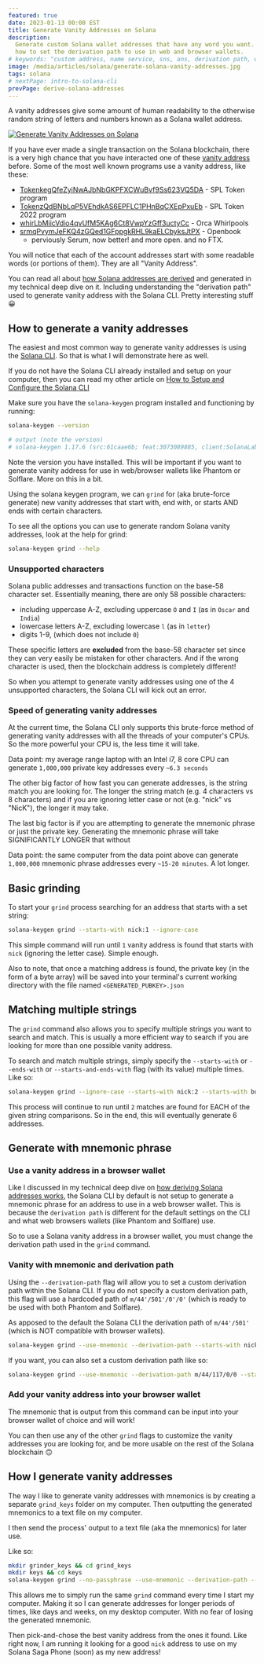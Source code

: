 ```yaml
---
featured: true
date: 2023-01-13 00:00 EST
title: Generate Vanity Addresses on Solana
description:
  Generate custom Solana wallet addresses that have any word you want. Including
  how to set the derivation path to use in web and browser wallets.
# keywords: "custom address, name service, sns, ans, derivation path, web wallet"
image: /media/articles/solana/generate-solana-vanity-addresses.jpg
tags: solana
# nextPage: intro-to-solana-cli
prevPage: derive-solana-addresses
---
```


A vanity addresses give some amount of human readability to the otherwise random
string of letters and numbers known as a Solana wallet address.

[![Generate Vanity Addresses on Solana](/media/articles/solana/generate-solana-vanity-addresses.jpg)](./solana-vanity-addresses)

If you have ever made a single transaction on the Solana blockchain, there is a
very high chance that you have interacted one of these
[vanity address](./solana-vanity-addresses) before. Some of the most well known
programs use a vanity address, like these:

- [TokenkegQfeZyiNwAJbNbGKPFXCWuBvf9Ss623VQ5DA](https://solscan.io/account/TokenkegQfeZyiNwAJbNbGKPFXCWuBvf9Ss623VQ5DA) -
  SPL Token program
- [TokenzQdBNbLqP5VEhdkAS6EPFLC1PHnBqCXEpPxuEb](https://solscan.io/account/TokenzQdBNbLqP5VEhdkAS6EPFLC1PHnBqCXEpPxuEb) -
  SPL Token 2022 program
- [whirLbMiicVdio4qvUfM5KAg6Ct8VwpYzGff3uctyCc](https://solscan.io/account/whirLbMiicVdio4qvUfM5KAg6Ct8VwpYzGff3uctyCc) -
  Orca Whirlpools
- [srmqPvymJeFKQ4zGQed1GFppgkRHL9kaELCbyksJtPX](https://solscan.io/account/srmqPvymJeFKQ4zGQed1GFppgkRHL9kaELCbyksJtPX) -
  Openbook
  - perviously Serum, now better! and more open. and no FTX.

You will notice that each of the account addresses start with some readable
words (or portions of them). They are all "Vanity Address".

<Callout title="Technical Deep Dive?">

You can read all about
[how Solana addresses are derived](./derive-solana-addresses) and generated in
my technical deep dive on it. Including understanding the "derivation path" used
to generate vanity address with the Solana CLI. Pretty interesting stuff 😀

</Callout>

## How to generate a vanity addresses

The easiest and most common way to generate vanity addresses is using the
[Solana CLI](https://docs.solana.com/cli/install-solana-cli-tools). So that is
what I will demonstrate here as well.

<Callout type="warn" title="Install the Solana CLI">

If you do not have the Solana CLI already installed and setup on your computer,
then you can read my other article on
[How to Setup and Configure the Solana CLI](./intro-to-solana-cli)

</Callout>

Make sure you have the `solana-keygen` program installed and functioning by
running:

```bash
solana-keygen --version

# output (note the version)
# solana-keygen 1.17.6 (src:61caae6b; feat:3073089885, client:SolanaLabs)
```

Note the version you have installed. This will be important if you want to
generate vanity address for use in web/browser wallets like Phantom or Solflare.
More on this in a bit.

Using the solana keygen program, we can `grind` for (aka brute-force generate)
new vanity addresses that start with, end with, or starts AND ends with certain
characters.

To see all the options you can use to generate random Solana vanity addresses,
look at the help for grind:

```bash
solana-keygen grind --help
```

### Unsupported characters

Solana public addresses and transactions function on the base-58 character set.
Essentially meaning, there are only 58 possible characters:

- including uppercase A-Z, excluding uppercase `O` and `I` (as in `Oscar` and
  `India`)
- lowercase letters A-Z, excluding lowercase `l` (as in `letter`)
- digits 1-9, (which does not include `0`)

These specific letters are **excluded** from the base-58 character set since
they can very easily be mistaken for other characters. And if the wrong
character is used, then the blockchain address is completely different!

So when you attempt to generate vanity addresses using one of the 4 unsupported
characters, the Solana CLI will kick out an error.

### Speed of generating vanity addresses

At the current time, the Solana CLI only supports this brute-force method of
generating vanity addresses with all the threads of your computer's CPUs. So the
more powerful your CPU is, the less time it will take.

Data point: my average range laptop with an Intel i7, 8 core CPU can generate
`1,000,000` private key addresses every `~6.3 seconds`

The other big factor of how fast you can generate addresses, is the string match
you are looking for. The longer the string match (e.g. 4 characters vs 8
characters) and if you are ignoring letter case or not (e.g. "nick" vs "NicK"),
the longer it may take.

The last big factor is if you are attempting to generate the mnemonic phrase or
just the private key. Generating the mnemonic phrase will take SIGNIFICANTLY
LONGER that without

Data point: the same computer from the data point above can generate `1,000,000`
mnemonic phrase addresses every `~15-20 minutes`. A lot longer.

## Basic grinding

To start your `grind` process searching for an address that starts with a set
string:

```bash
solana-keygen grind --starts-with nick:1 --ignore-case
```

This simple command will run until `1` vanity address is found that starts with
`nick` (ignoring the letter case). Simple enough.

Also to note, that once a matching address is found, the private key (in the
form of a byte array) will be saved into your terminal's current working
directory with the file named `<GENERATED_PUBKEY>.json`

## Matching multiple strings

The `grind` command also allows you to specify multiple strings you want to
search and match. This is usually a more efficient way to search if you are
looking for more than one possible vanity address.

To search and match multiple strings, simply specify the `--starts-with` or
`--ends-with` or `--starts-and-ends-with` flag (with its value) multiple times.
Like so:

```bash
solana-keygen grind --ignore-case --starts-with nick:2 --starts-with burn:2 --ends-with frost:2
```

This process will continue to run until `2` matches are found for EACH of the
given string comparisons. So in the end, this will eventually generate 6
addresses.

## Generate with mnemonic phrase

### Use a vanity address in a browser wallet

Like I discussed in my technical deep dive on
[how deriving Solana addresses works](/articles/solana/derive-solana-addresses),
the Solana CLI by default is not setup to generate a mnemonic phrase for an
address to use in a web browser wallet. This is because the `derivation path` is
different for the default settings on the CLI and what web browsers wallets
(like Phantom and Solflare) use.

So to use a Solana vanity address in a browser wallet, you must change the
derivation path used in the `grind` command.

### Vanity with mnemonic and derivation path

Using the `--derivation-path` flag will allow you to set a custom derivation
path within the Solana CLI. If you do not specify a custom derivation path, this
flag will use a hardcoded path of `m/44'/501'/0'/0'` (which is ready to be used
with both Phantom and Solflare).

As apposed to the default the Solana CLI the derivation path of `m/44'/501'`
(which is NOT compatible with browser wallets).

```bash
solana-keygen grind --use-mnemonic --derivation-path --starts-with nick:1 --no-passphrase
```

If you want, you can also set a custom derivation path like so:

```bash
solana-keygen grind --use-mnemonic --derivation-path m/44/117/0/0 --starts-with nick:1 --no-passphrase
```

### Add your vanity address into your browser wallet

The mnemonic that is output from this command can be input into your browser
wallet of choice and will work!

You can then use any of the other `grind` flags to customize the vanity
addresses you are looking for, and be more usable on the rest of the Solana
blockchain 🙃

## How I generate vanity addresses

The way I like to generate vanity addresses with mnemonics is by creating a
separate `grind_keys` folder on my computer. Then outputting the generated
mnemonics to a text file on my computer.

I then send the process' output to a text file (aka the mnemonics) for later
use.

Like so:

```bash
mkdir grinder_keys && cd grind_keys
mkdir keys && cd keys
solana-keygen grind --no-passphrase --use-mnemonic --derivation-path --ignore-case --starts-with nick:100 --starts-with more:100 >> ../mnemonics.txt
```

This allows me to simply run the same `grind` command every time I start my
computer. Making it so I can generate addresses for longer periods of times,
like days and weeks, on my desktop computer. With no fear of losing the
generated mnemonic.

Then pick-and-chose the best vanity address from the ones it found. Like right
now, I am running it looking for a good `nick` address to use on my Solana Saga
Phone (soon) as my new address!
